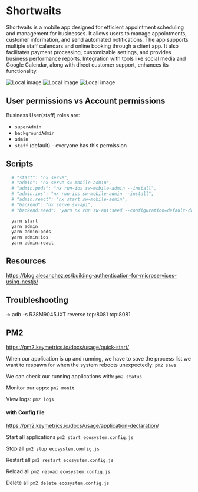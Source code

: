 # Shortwaits

Shortwaits is a mobile app designed for efficient appointment scheduling and management for businesses. It allows users to manage appointments, customer information, and send automated notifications. The app supports multiple staff calendars and online booking through a client app. It also facilitates payment processing, customizable settings, and provides business performance reports. Integration with tools like social media and Google Calendar, along with direct customer support, enhances its functionality.

![Local image](./assets/images/screenshot1.png)
![Local image](./assets/images/screenshot2.png)
![Local image](./assets/images/screenshot3.png)

## User permissions vs Account permissions

Business User(staff) roles are:

- `superAdmin`
- `backgroundAdmin`
- `admin`
- `staff` (default) - everyone has this permission

## Scripts

```bash
  # "start": "nx serve",
  # "admin": "nx serve sw-mobile-admin",
  # "admin:pods": "nx run-ios sw-mobile-admin --install",
  # "admin:ios": "nx run-ios sw-mobile-admin --install",
  # "admin:react": "nx start sw-mobile-admin",
  # "backend": "nx serve sw-api",
  # "backend:seed": "yarn nx run sw-api:seed --configuration=default-data",

  yarn start
  yarn admin
  yarn admin:pods
  yarn admin:ios
  yarn admin:react
```

## Resources

https://blog.alesanchez.es/building-authentication-for-microservices-using-nestjs/

## Troubleshooting

➜ adb -s R38M9045JXT reverse tcp:8081 tcp:8081

## PM2

https://pm2.keymetrics.io/docs/usage/quick-start/

When our application is up and running, we have to save the process list we want to respawn for when the system reboots unexpectedly:
`pm2 save`

We can check our running applications with:
`pm2 status`

Monitor our apps:
`pm2 monit`

View logs:
`pm2 logs`

#### with Config file

https://pm2.keymetrics.io/docs/usage/application-declaration/

Start all applications
`pm2 start ecosystem.config.js`

Stop all
`pm2 stop ecosystem.config.js`

Restart all
`pm2 restart ecosystem.config.js`

Reload all
`pm2 reload ecosystem.config.js`

Delete all
`pm2 delete ecosystem.config.js`
